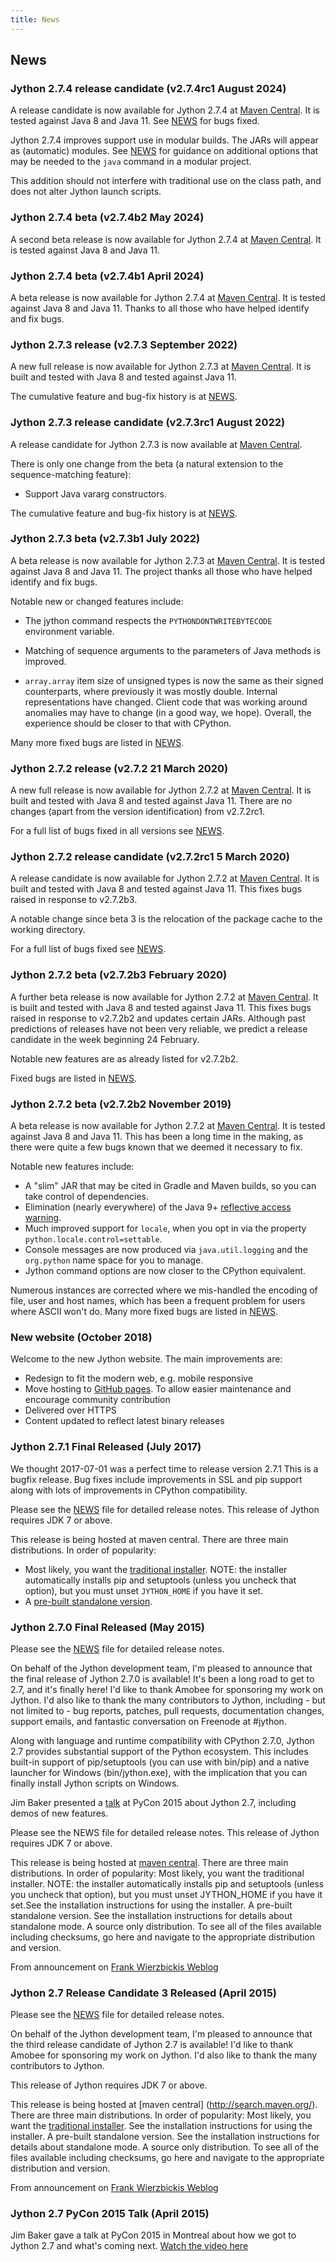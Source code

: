 ```yaml
---
title: News
---
```


## News

### Jython 2.7.4 release candidate (v2.7.4rc1 August 2024)

A release candidate is now available for Jython 2.7.4
at [Maven Central](https://search.maven.org/search?q=g:org.python).
It is tested against Java 8 and Java 11.
See [NEWS](https://github.com/jython/jython/blob/v2.7.4rc1/NEWS) for bugs fixed.

Jython 2.7.4 improves support use in modular builds.
The JARs will appear as (automatic) modules.
See [NEWS](https://github.com/jython/jython/blob/v2.7.4rc1/NEWS)
for guidance on additional options that may be needed to the `java` command
in a modular project.

This addition should not interfere with traditional use on the class path,
and does not alter Jython launch scripts.

### Jython 2.7.4 beta (v2.7.4b2 May 2024)

A second beta release is now available for Jython 2.7.4
at [Maven Central](https://search.maven.org/search?q=g:org.python).
It is tested against Java 8 and Java 11.

### Jython 2.7.4 beta (v2.7.4b1 April 2024)

A beta release is now available for Jython 2.7.4 at [Maven Central](https://search.maven.org/search?q=g:org.python).
It is tested against Java 8 and Java 11.
Thanks to all those who have helped identify and fix bugs.

### Jython 2.7.3 release (v2.7.3 September 2022)

A new full release is now available for Jython 2.7.3 at
[Maven Central](https://search.maven.org/search?q=g:org.python+v:2.7.3).
It is built and tested with Java 8 and tested against Java 11.

The cumulative feature and bug-fix history is at
[NEWS](https://github.com/jython/jython/blob/v2.7.3/NEWS).


### Jython 2.7.3 release candidate (v2.7.3rc1 August 2022)

A release candidate for Jython 2.7.3 is now available at
[Maven Central](https://search.maven.org/search?q=g:org.python).

There is only one change from the beta
(a natural extension to the sequence-matching feature):

- Support Java vararg constructors.

The cumulative feature and bug-fix history is at
[NEWS](https://github.com/jython/jython/blob/v2.7.3rc1/NEWS).


### Jython 2.7.3 beta (v2.7.3b1 July 2022)

A beta release is now available for Jython 2.7.3 at [Maven Central](https://search.maven.org/search?q=g:org.python).
It is tested against Java 8 and Java 11.
The project thanks all those who have helped identify and fix bugs.

Notable new or changed features include:
- The jython command respects the ``PYTHONDONTWRITEBYTECODE`` environment variable.

- Matching of sequence arguments to the parameters of Java methods is
  improved.

- ``array.array`` item size of unsigned types is now the same as their signed counterparts, where 
  previously it was mostly double.
  Internal representations have changed. 
  Client code that was working around anomalies may have to change (in a good way, we hope).
  Overall, the experience should be closer to that with CPython.

Many more fixed bugs are listed in [NEWS](https://github.com/jython/jython/blob/v2.7.3b1/NEWS).


### Jython 2.7.2 release (v2.7.2 21 March 2020)

A new full release is now available for Jython 2.7.2 at
[Maven Central](https://search.maven.org/search?q=g:org.python).
It is built and tested with Java 8 and tested against Java 11.
There are no changes (apart from the version identification) from v2.7.2rc1.

For a full list of bugs fixed in all versions see
[NEWS](https://github.com/jython/jython/blob/v2.7.2/NEWS).


### Jython 2.7.2 release candidate (v2.7.2rc1 5 March 2020)

A release candidate is now available for Jython 2.7.2 at
[Maven Central](https://search.maven.org/search?q=g:org.python).
It is built and tested with Java 8 and tested against Java 11.
This fixes bugs raised in response to v2.7.2b3.

A notable change since beta 3 is the relocation of the package
cache to the working directory.

For a full list of bugs fixed see 
[NEWS](https://github.com/jython/jython/blob/v2.7.2rc1/NEWS).


### Jython 2.7.2 beta (v2.7.2b3 February 2020)

A further beta release is now available for Jython 2.7.2 at
[Maven Central](https://search.maven.org/search?q=g:org.python).
It is built and tested with Java 8 and tested against Java 11.
This fixes bugs raised in response to v2.7.2b2 and updates certain JARs.
Although past predictions of releases have not been very reliable,
we predict a release candidate in the week beginning 24 February.

Notable new features are as already listed for v2.7.2b2.

Fixed bugs are listed in [NEWS](https://github.com/jython/jython/blob/v2.7.2b3/NEWS).


### Jython 2.7.2 beta (v2.7.2b2 November 2019)

A beta release is now available for Jython 2.7.2 at [Maven Central](https://search.maven.org/search?q=g:org.python).
It is tested against Java 8 and Java 11.
This has been a long time in the making, as there were quite a few bugs known that we deemed it necessary to fix.

Notable new features include:
 - A "slim" JAR that may be cited in Gradle and Maven builds, so you can take control of dependencies.
 - Elimination (nearly everywhere) of the Java 9+
   [reflective access warning](https://docs.oracle.com/javase/9/migrate/#GUID-7BB28E4D-99B3-4078-BDC4-FC24180CE82B).
 - Much improved support for `locale`, when you opt in via the property `python.locale.control=settable`.
 - Console messages are now produced via `java.util.logging` and the `org.python` name space for you to manage.
 - Jython command options are now closer to the CPython equivalent.
 
Numerous instances are corrected where we mis-handled the encoding of file, user and host names,
which has been a frequent problem for users where ASCII won't do.
Many more fixed bugs are listed in [NEWS](https://github.com/jython/jython/blob/v2.7.2b2/NEWS).


### New website (October 2018)
Welcome to the new Jython website. The main improvements are:
- Redesign to fit the modern web, e.g. mobile responsive
- Move hosting to [GitHub pages](https://pages.github.com/). To allow easier maintenance and encourage community contribution
- Delivered over HTTPS
- Content updated to reflect latest binary releases


### Jython 2.7.1 Final Released (July 2017)

We thought 2017-07-01 was a perfect time to release version 2.7.1 This is a bugfix release. Bug fixes include improvements in SSL and pip support along with lots of improvements in CPython compatibility.

Please see the [NEWS](https://github.com/jython/jython/blob/master/NEWS) file for detailed release notes. This release of Jython requires JDK 7 or above.

This release is being hosted at maven central. There are three main distributions. In order of popularity:

- Most likely, you want the [traditional installer](http://search.maven.org/remotecontent?filepath=org/python/jython-installer/2.7.1/jython-installer-2.7.1.jar). NOTE: the installer automatically installs pip and setuptools (unless you uncheck that option), but you must unset `JYTHON_HOME` if you have it set.
- A [pre-built standalone version](http://search.maven.org/remotecontent?filepath=org/python/jython-standalone/2.7.1/jython-standalone-2.7.1.jar).


### Jython 2.7.0 Final Released (May 2015)

Please see the [NEWS](https://github.com/jython/jython/blob/master/NEWS) file for detailed release notes.

On behalf of the Jython development team, I'm pleased to announce that the final release of Jython 2.7.0 is available! It's been a long road to get to 2.7, and it's finally here! I'd like to thank Amobee for sponsoring my work on Jython. I'd also like to thank the many contributors to Jython, including - but not limited to - bug reports, patches, pull requests, documentation changes, support emails, and fantastic conversation on Freenode at #jython.

Along with language and runtime compatibility with CPython 2.7.0, Jython 2.7 provides substantial
support of the Python ecosystem. This includes built-in support of pip/setuptools (you can use with bin/pip) and a native launcher for Windows (bin/jython.exe), with the implication that you can finally install Jython scripts on Windows.

Jim Baker presented a [talk](https://www.youtube.com/watch?v=hLm3garVQFo) at PyCon 2015 about Jython 2.7, including demos of new features.

Please see the NEWS file for detailed release notes. This release of Jython requires JDK 7 or above.

This release is being hosted at [maven central](http://search.maven.org/). There are three main distributions. In order of popularity:
Most likely, you want the traditional installer. NOTE: the installer automatically installs pip and setuptools (unless you uncheck that option), but you must unset JYTHON_HOME if you have it set.See the installation instructions for using the installer.
A pre-built standalone version. See the installation instructions for details about standalone mode.
A source only distribution.
To see all of the files available including checksums, go here and navigate to the appropriate distribution and version.

From announcement on [Frank Wierzbickis Weblog](http://fwierzbicki.blogspot.fi/2015/05/jython-270-final-released.html)


### Jython 2.7 Release Candidate 3 Released (April 2015)

Please see the [NEWS](https://github.com/jython/jython/blob/master/NEWS) file for detailed release notes.

On behalf of the Jython development team, I'm pleased to announce that the third release candidate of Jython 2.7 is available! I'd like to thank Amobee for sponsoring my work on Jython. I'd also like to thank the many contributors to Jython.

This release of Jython requires JDK 7 or above.

This release is being hosted at [maven central] (http://search.maven.org/). There are three main distributions. In order of popularity:
Most likely, you want the [traditional installer](http://search.maven.org/remotecontent?filepath=org/python/jython-installer/2.7-rc3/jython-installer-2.7-rc3.jar). See the installation instructions for using the installer.
A pre-built standalone version. See the installation instructions for details about standalone mode.
A source only distribution.
To see all of the files available including checksums, go here and navigate to the appropriate distribution and version.


From announcement on [Frank Wierzbickis Weblog](http://fwierzbicki.blogspot.fi/2015/04/jython-27-release-candidate-3-available.html)


### Jython 2.7 PyCon 2015 Talk (April 2015)

Jim Baker gave a talk at PyCon 2015 in Montreal about how we got to Jython 2.7 and what's coming next. [Watch the video here](https://www.youtube.com/watch?v=hLm3garVQFo&gt)


